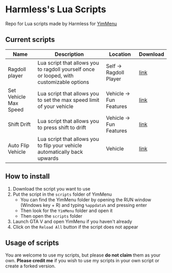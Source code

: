 # Harmless's Lua Scripts

Repo for Lua scripts made by Harmless for [YimMenu](https://github.com/YimMenu/YimMenu/)

## Current scripts

| Name | Description | Location | Download |
| ----------- | ----------- | ----------- | ----------- |
| Ragdoll player | Lua script that allows you to ragdoll yourself once or looped, with customizable options | Self -> Ragdoll Player | [link](https://github.com/Harmless05/harmless-lua/blob/main/Scripts/Self/ragdoll-player.lua) |
| Set Vehicle Max Speed | Lua script that allows you to set the max speed limit of your vehicle | Vehicle -> Fun Features | [link](https://github.com/Harmless05/harmless-lua/blob/main/Scripts/Vehicle/set-vehicle-max-speed.lua) |
| Shift Drift | Lua script that allows you to press shift to drift | Vehicle -> Fun Features | [link](https://github.com/Harmless05/harmless-lua/blob/main/Scripts/Vehicle/shift-drift.lua) |
| Auto Flip Vehicle | Lua script that allows you to flip your vehicle automatically back upwards | Vehicle | [link](https://github.com/Harmless05/harmless-lua/blob/main/Scripts/Vehicle/auto-flip-vehicle.lua) |

## How to install

1. Download the script you want to use
2. Put the script in the `scripts` folder of YimMenu
    - You can find the YimMenu folder by opening the RUN window (Windows key + R) and typing `%appdata%` and pressing enter
    - Then look for the `YimMenu` folder and open it
    - Then open the `scripts` folder
3. Launch GTA V and open YimMenu if you haven't already
4. Click on the `Reload All` button if the script does not appear

## Usage of scripts

You are welcome to use my scripts, but please **do not claim** them as your own. **Please credit me** if you wish to use my scripts in your own script or create a forked version.